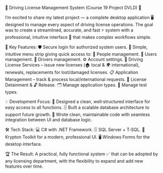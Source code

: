 🚦 Driving License Management System (Course 19 Project DVLD) 🚦

I’m excited to share my latest project — a complete desktop application 🖥️ designed to manage every aspect of driving license operations. The goal was to create a streamlined, accurate, and fast ⚡ system with a professional, intuitive interface 🎨 that makes complex workflows simple.

🔑 Key Features:
 🛡️ Secure login for authorized system users.
 📂 Simple, intuitive menu strip giving quick access to:
 👤 People management.
 👥 Users management.
 🚗 Drivers management.
 ⚙️ Account settings.
 📄 Driving License Services – issue new licenses (🏠 local & 🌍 international), renewals, replacements for lost/damaged licenses.
 📋 Application Management – track & process local/international requests.
 🚫 License Detainment & 🔓 Release.
 🗂 Manage application types.
 📝 Manage test types.

💡 Development Focus:
 🎯 Designed a clean, well‑structured interface for easy access to all functions.
 🗄️ Built a scalable database architecture to support future growth.
 🧹 Wrote clean, maintainable code with seamless integration between UI and database logic.

🛠 Tech Stack:
 💻 C# with .NET Framework.
 🗄 SQL Server + T‑SQL.
 🎨 Krypton Toolkit for a modern, professional UI.
 🖥 Windows Forms for the desktop interface.

🏆 The Result:
 A practical, fully functional system ✅ that can be adopted by any licensing department, with the flexibility to expand and add new features over time.
